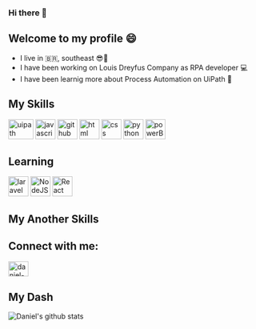 ### Hi there 👋
## Welcome to my profile 😄

- I live in :brazil:, southeast :sunglasses::sunrise:
- I have been working on Louis Dreyfus Company as RPA developer :computer:
- I have been learnig more about Process Automation on UiPath :sparkling_heart:

## My Skills

<img src="https://scontent.fssz1-1.fna.fbcdn.net/v/t1.6435-9/96066519_2322399518061925_1922335848821424128_n.png?_nc_cat=1&ccb=1-3&_nc_sid=09cbfe&_nc_eui2=AeGq-N46aP7s_LctTwZWIlsi_4CZtqO-JS3_gJm2o74lLcT0u9hfWMlK4mDYNeTy6uLUbEAwpr5hQ3FQ4PKxd15e&_nc_ohc=Tbg2oeyaQsIAX-YJltK&_nc_ht=scontent.fssz1-1.fna&oh=56345d0357ba138f957abc8b471552b8&oe=60A17938" alt="uipath" width="50" height="40" style="max-width:100%;"></img>
<img src="https://cdn.icon-icons.com/icons2/2108/PNG/512/javascript_icon_130900.png" alt="javascript" width="40" height="40" style="max-width:100%;"></img>
<img src="https://cdn.icon-icons.com/icons2/936/PNG/512/github-logo_icon-icons.com_73546.png" alt="github" width="40" height="40" style="max-width:100%;"></img>
<img src="https://cdn.icon-icons.com/icons2/2415/PNG/512/html_original_wordmark_logo_icon_146478.png" alt="html" width="40" height="40" style="max-width:100%;"></img>
<img src="https://cdn.icon-icons.com/icons2/2107/PNG/512/file_type_css_icon_130661.png" alt="css" width="40" height="40" style="max-width:100%;"></img>
<img src="https://cdn.icon-icons.com/icons2/112/PNG/512/python_18894.png" alt="python" width="40" height="40" style="max-width:100%;"></img>
<img src="https://powerbi.microsoft.com/pictures/application-logos/svg/powerbi.svg" alt="powerBI" width="40" height="40" style="max-width:100%;"></img>

## Learning
<img src="https://laravel.com/img/logomark.min.svg" alt="laravel" width="40" height="40" style="max-width:100%;"></img>
<img src="https://nodejs.org/static/images/logo.svg" alt="NodeJS" width="40" height="40" style="max-width:100%;"></img>
<img src="https://reactnative.dev/img/header_logo.svg" alt="React" width="40" height="40" style="max-width:100%;"></img>

## My Another Skills

## Connect with me:
<a href="https://www.linkedin.com/in/daniel-oliveira-05a538138/" target="_blank">
<img align="center" alt="daniel-linkedin" height="30" width="40" src="https://cdn.jsdelivr.net/npm/simple-icons@3.0.1/icons/linkedin.svg" style="max-width:100%;">
</a>

## My Dash
![Daniel's github stats](https://github-readme-stats.vercel.app/api?username=oliveld&show_icons=true&count_private=true&theme=radical)

<!--
**Oliveld/oliveld** is a ✨ _special_ ✨ repository because its `README.md` (this file) appears on your GitHub profile.

Here are some ideas to get you started:

- 🔭 I’m currently working on ...
- 🌱 I’m currently learning ...
- 👯 I’m looking to collaborate on ...
- 🤔 I’m looking for help with ...
- 💬 Ask me about ...
- 📫 How to reach me: ...
- 😄 Pronouns: ...
- ⚡ Fun fact: ...
-->
